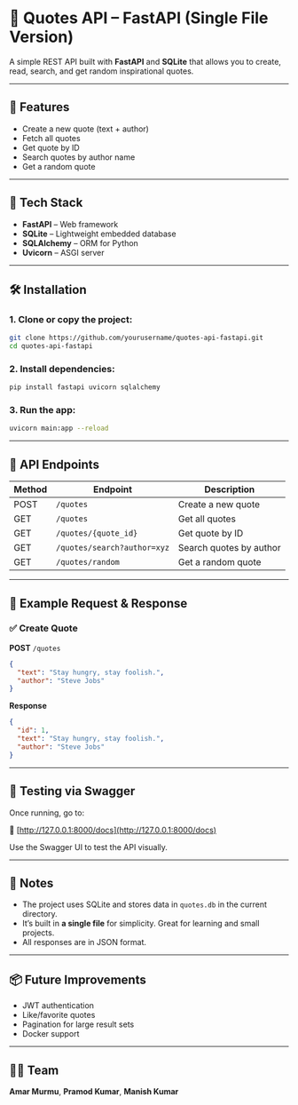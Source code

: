 # 📘 Quotes API – FastAPI (Single File Version)

A simple REST API built with **FastAPI** and **SQLite** that allows you to create, read, search, and get random inspirational quotes.

---

## 🚀 Features

- Create a new quote (text + author)
- Fetch all quotes
- Get quote by ID
- Search quotes by author name
- Get a random quote

---

## 🧠 Tech Stack

- **FastAPI** – Web framework
- **SQLite** – Lightweight embedded database
- **SQLAlchemy** – ORM for Python
- **Uvicorn** – ASGI server

---

## 🛠️ Installation

### 1. Clone or copy the project:

```bash
git clone https://github.com/yourusername/quotes-api-fastapi.git
cd quotes-api-fastapi
```

### 2. Install dependencies:

```bash
pip install fastapi uvicorn sqlalchemy
```

### 3. Run the app:

```bash
uvicorn main:app --reload
```

---

## 📂 API Endpoints

| Method | Endpoint                      | Description             |
| ------ | ----------------------------- | ----------------------- |
| POST   | `/quotes`                   | Create a new quote      |
| GET    | `/quotes`                   | Get all quotes          |
| GET    | `/quotes/{quote_id}`        | Get quote by ID         |
| GET    | `/quotes/search?author=xyz` | Search quotes by author |
| GET    | `/quotes/random`            | Get a random quote      |

---

## 📄 Example Request & Response

### ✅ Create Quote

**POST** `/quotes`

```json
{
  "text": "Stay hungry, stay foolish.",
  "author": "Steve Jobs"
}
```

**Response**

```json
{
  "id": 1,
  "text": "Stay hungry, stay foolish.",
  "author": "Steve Jobs"
}
```

---

## 🧪 Testing via Swagger

Once running, go to:

📎 [http://127.0.0.1:8000/docs](http://127.0.0.1:8000/docs)

Use the Swagger UI to test the API visually.

---

## 📌 Notes

- The project uses SQLite and stores data in `quotes.db` in the current directory.
- It’s built in **a single file** for simplicity. Great for learning and small projects.
- All responses are in JSON format.

---

## 📦 Future Improvements

- JWT authentication
- Like/favorite quotes
- Pagination for large result sets
- Docker support

---

## 👨‍💻 Team

**Amar Murmu**, **Pramod Kumar**, **Manish Kumar**
